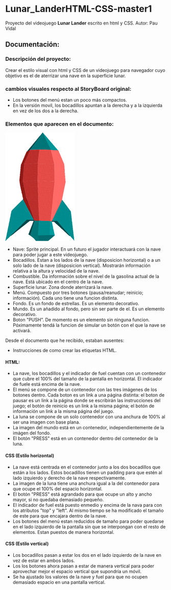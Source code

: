 # Lunar_LanderHTML-CSS-master1

Proyecto del videojuego **Lunar Lander** escrito en html y CSS.
Autor: Pau Vidal 

## Documentación:

### Descripción del proyecto:
Crear el estilo visual con html y CSS de un videojuego para navegador cuyo objetivo es el de aterrizar una nave en la superficie lunar.

### cambios visuales respecto al StoryBoard original:
* Los botones del menú estan un poco más compactos.
* En la versión movil, los bocadillos apuntan a la derecha y a la izquierda en vez de los dos a la derecha.

### Elementos que aparecen en el documento:
![](./img/spacecraft.png)
* Nave: Sprite principal. En un futuro el jugador interactuará con la nave para poder jugar a este videojuego.
* Bocadillos. Estan a los lados de la nave (disposicion horizontal) o a un solo lado de la nave (disposicion vertical). Mostrarán información relativa a la altura y velocidad de la nave.
* Combustible. Da información sobre el nivel de la gasolina actual de la nave. Está ubicado en el centro de la nave.
* Superficie lunar. Zona donde aterrizará la nave.
* Menú. Compuesto por tres botones (pausa/reanudar; reinicio; información). Cada uno tiene una funcion distinta.
* Fondo. Es un fondo de estrellas. Es un elemento decorativo.
* Mundo. Es un añadido al fondo, pero sin ser parte de el. Es un elemento decorativo.
* Boton "PUSH". De momento es un elemento sin ninguna funcion. Póximamente tendá la funcion de simular un botón con el que la nave se activará.

 Desde el documento que he recibido, estaban ausentes:
* Instrucciones de como crear las etiquetas HTML. 

#### HTML:
* La nave, los bocadillos y el indicador de fuel cuentan con un contenedor que cubre el 100% del tamaño de la pantalla en horizontal. El indicador de fuele está encima de la nave.
* El menú se compone de un contenedor con las tres imágenes de los botones dentro. Cada boton es un link a una página distinta: el boton de pausar es un link a la página donde se escribirán las instrucciones del juego; el botón de reinicio es un link a la misma página; el botón de información un link a la misma página del juego.
* La luna se compone de un solo contenedor con una anchura de 100% al ser una imagen con base plana.
* La imagen del mundo está en un contenedor, independientemente de la imágen del fondo.
* El botón "PRESS" está en un contenedor dentro del contenedor de la luna. 

#### CSS (Estilo horizontal)

* La nave está centrada en el contenedor junto a los dos bocadillos que están a los lados. Estos bocadillos tienen un padding para que estén al lado izquierdo y derecho de la nave respectivamente. 
* La imagen de la luna tiene una anchura igual a la del contenedor para que ocupe el 100% del espacio horizontal.
* El botón "PRESS" está agrandado para que ocupe un alto y ancho mayor, si no quedaba demasiado pequeño.
* El indicador de fuel está puesto enmedio y encima de la nava para con los atributos "top" y "left". Al mismo tiempo se ha modificado el tamaño de este para que encajara dentro de la nave.
* Los botones del menú estan reducidos de tamaño para poder quedarse en el lado izquierdo de la pantalla sin que se interpongan con el resto de elementos. Estan puestos de manera horizontal.

#### CSS (Estilo vertical)

* Los bocadillos pasan a estar los dos en el lado izquierdo de la nave en vez de estar en ambos lados.
* Los los botones ahora pasan a estar de manera vertical para poder aprovechar mejor el espacio vertical que supondría un móvil.
* Se ha ajustado los valores de la nave y fuel para que no ocupen demasiado espacio en una pantalla vertical.
 
